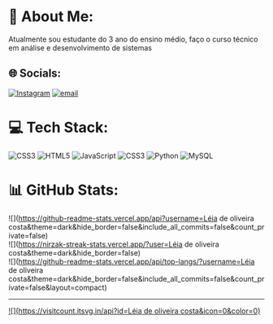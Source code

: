 # 💫 About Me:
Atualmente sou estudante do 3 ano do ensino médio, faço o curso técnico em análise e desenvolvimento de sistemas


## 🌐 Socials:
[![Instagram](https://img.shields.io/badge/Instagram-%23E4405F.svg?logo=Instagram&logoColor=white)](https://instagram.com/leia___costa) [![email](https://img.shields.io/badge/Email-D14836?logo=gmail&logoColor=white)](mailto:leiacostaoliveira30@gmail.com) 

# 💻 Tech Stack:
![CSS3](https://img.shields.io/badge/css3-%231572B6.svg?style=for-the-badge&logo=css3&logoColor=white) ![HTML5](https://img.shields.io/badge/html5-%23E34F26.svg?style=for-the-badge&logo=html5&logoColor=white) ![JavaScript](https://img.shields.io/badge/javascript-%23323330.svg?style=for-the-badge&logo=javascript&logoColor=%23F7DF1E) ![CSS3](https://img.shields.io/badge/css3-%231572B6.svg?style=for-the-badge&logo=css3&logoColor=white) ![Python](https://img.shields.io/badge/python-3670A0?style=for-the-badge&logo=python&logoColor=ffdd54) ![MySQL](https://img.shields.io/badge/mysql-4479A1.svg?style=for-the-badge&logo=mysql&logoColor=white)
# 📊 GitHub Stats:
![](https://github-readme-stats.vercel.app/api?username=Léia de oliveira costa&theme=dark&hide_border=false&include_all_commits=false&count_private=false)<br/>
![](https://nirzak-streak-stats.vercel.app/?user=Léia de oliveira costa&theme=dark&hide_border=false)<br/>
![](https://github-readme-stats.vercel.app/api/top-langs/?username=Léia de oliveira costa&theme=dark&hide_border=false&include_all_commits=false&count_private=false&layout=compact)

---
[![](https://visitcount.itsvg.in/api?id=Léia de oliveira costa&icon=0&color=0)](https://visitcount.itsvg.in)

<!-- Proudly created with GPRM ( https://gprm.itsvg.in ) -->
